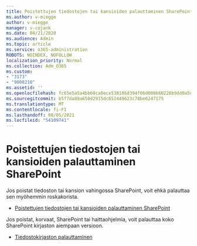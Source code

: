```yaml
---
title: Poistettujen tiedostojen tai kansioiden palauttaminen SharePoint
ms.author: v-miegge
author: v-miegge
manager: v-cojank
ms.date: 04/21/2020
ms.audience: Admin
ms.topic: article
ms.service: o365-administration
ROBOTS: NOINDEX, NOFOLLOW
localization_priority: Normal
ms.collection: Adm_O365
ms.custom:
- "3173"
- "9000210"
ms.assetid: ''
ms.openlocfilehash: fc65e5a5a4bb60ca0ece538186d394f06d000b60228b9dd0a5dfe0b7f0e7ad0d
ms.sourcegitcommit: b5f7da89a650d2915dc652449623c78be6247175
ms.translationtype: MT
ms.contentlocale: fi-FI
ms.lasthandoff: 08/05/2021
ms.locfileid: "54109741"
---
```

# <a name="restore-deleted-files-or-folders-in-sharepoint"></a>Poistettujen tiedostojen tai kansioiden palauttaminen SharePoint

Jos poistat tiedoston tai kansion vahingossa SharePoint, voit ehkä palauttaa sen myöhemmin roskakorista.

* [Poistettujen tiedostojen tai kansioiden palauttaminen SharePoint](https://support.microsoft.com/office/restore-items-in-the-recycle-bin-that-were-deleted-from-sharepoint-or-teams-6df466b6-55f2-4898-8d6e-c0dff851a0be)

Jos poistat, korvaat, SharePoint tai haittaohjelmia, voit palauttaa koko SharePoint kirjaston aiempaan versioon.

* [Tiedostokirjaston palauttaminen](https://support.office.com/article/restore-a-document-library-317791c3-8bd0-4dfd-8254-3ca90883d39a)